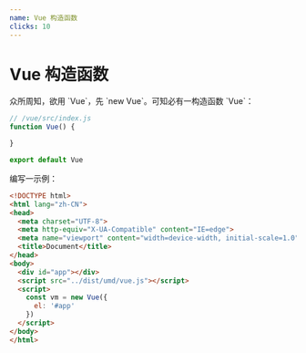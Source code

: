 ```yaml
---
name: Vue 构造函数
clicks: 10
---
```


# Vue 构造函数

<div class="grid grid-cols-2 gap-x-4 gap-y-6">

<div class="left-top">

<p v-click="0">众所周知，欲用 `Vue`，先 `new Vue`。可知必有一构造函数 `Vue`：</p>

<div v-click="1">

```js {all|all}
// /vue/src/index.js
function Vue() {

}

export default Vue
```


</div>

</div>

<div class="right-top" >

<p v-click="2">编写一示例：</p>

<div v-click="3">

```html {10-16}
<!DOCTYPE html>
<html lang="zh-CN">
<head>
  <meta charset="UTF-8">
  <meta http-equiv="X-UA-Compatible" content="IE=edge">
  <meta name="viewport" content="width=device-width, initial-scale=1.0">
  <title>Document</title>
</head>
<body>
  <div id="app"></div>
  <script src="../dist/umd/vue.js"></script>
  <script>
    const vm = new Vue({
      el: '#app'
    })
  </script>
</body>
</html>
```

<arrow v-click="2" x1="205" y1="243" x2="525" y2="388" color="#564" width="3" arrowSize="1" />
</div>

</div>

</div>

